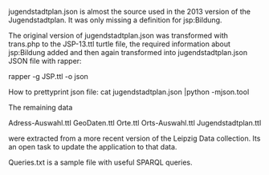 jugendstadtplan.json is almost the source used in the 2013 version of the
Jugendstadtplan. It was only missing a definition for jsp:Bildung.

The original version of jugendstadtplan.json was transformed with trans.php to
the JSP-13.ttl turtle file, the required information about jsp:Bildung added
and then again transformed into jugendstadtplan.json JSON file with rapper:

rapper -g JSP.ttl -o json 

How to prettyprint json file: 
cat jugendstadtplan.json |python -mjson.tool

The remaining data 

Adress-Auswahl.ttl 
GeoDaten.ttl 
Orte.ttl 
Orts-Auswahl.ttl 
Jugendstadtplan.ttl 

were extracted from a more recent version of the Leipzig Data collection.  Its
an open task to update the application to that data. 

Queries.txt is a sample file with useful SPARQL queries.
